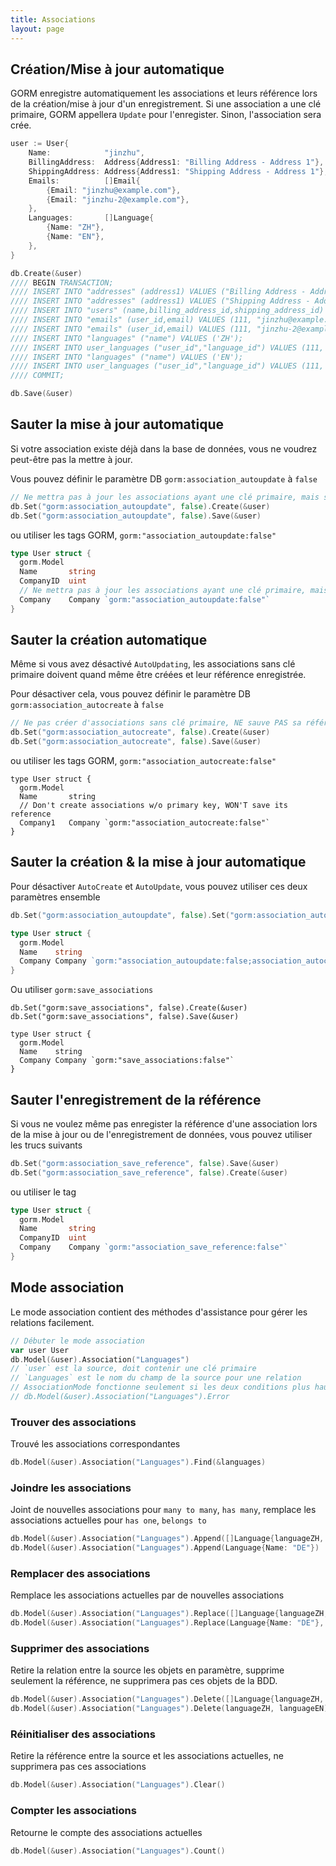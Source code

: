 ```yaml
---
title: Associations
layout: page
---
```


## Création/Mise à jour automatique

GORM enregistre automatiquement les associations et leurs référence lors de la création/mise à jour d'un enregistrement. Si une association a une clé primaire, GORM appellera `Update` pour l'enregister. Sinon, l'association sera crée.

```go
user := User{
    Name:            "jinzhu",
    BillingAddress:  Address{Address1: "Billing Address - Address 1"},
    ShippingAddress: Address{Address1: "Shipping Address - Address 1"},
    Emails:          []Email{
        {Email: "jinzhu@example.com"},
        {Email: "jinzhu-2@example.com"},
    },
    Languages:       []Language{
        {Name: "ZH"},
        {Name: "EN"},
    },
}

db.Create(&user)
//// BEGIN TRANSACTION;
//// INSERT INTO "addresses" (address1) VALUES ("Billing Address - Address 1");
//// INSERT INTO "addresses" (address1) VALUES ("Shipping Address - Address 1");
//// INSERT INTO "users" (name,billing_address_id,shipping_address_id) VALUES ("jinzhu", 1, 2);
//// INSERT INTO "emails" (user_id,email) VALUES (111, "jinzhu@example.com");
//// INSERT INTO "emails" (user_id,email) VALUES (111, "jinzhu-2@example.com");
//// INSERT INTO "languages" ("name") VALUES ('ZH');
//// INSERT INTO user_languages ("user_id","language_id") VALUES (111, 1);
//// INSERT INTO "languages" ("name") VALUES ('EN');
//// INSERT INTO user_languages ("user_id","language_id") VALUES (111, 2);
//// COMMIT;

db.Save(&user)
```

## Sauter la mise à jour automatique

Si votre association existe déjà dans la base de données, vous ne voudrez peut-être pas la mettre à jour.

Vous pouvez définir le paramètre DB `gorm:association_autoupdate` à `false`

```go
// Ne mettra pas à jour les associations ayant une clé primaire, mais sauvera la référence
db.Set("gorm:association_autoupdate", false).Create(&user)
db.Set("gorm:association_autoupdate", false).Save(&user)
```

ou utiliser les tags GORM, `gorm:"association_autoupdate:false"`

```go
type User struct {
  gorm.Model
  Name       string
  CompanyID  uint
  // Ne mettra pas à jour les associations ayant une clé primaire, mais sauvera la référence
  Company    Company `gorm:"association_autoupdate:false"`
}
```

## Sauter la création automatique

Même si vous avez désactivé `AutoUpdating`, les associations sans clé primaire doivent quand même être créées et leur référence enregistrée.

Pour désactiver cela, vous pouvez définir le paramètre DB `gorm:association_autocreate` à `false`

```go
// Ne pas créer d'associations sans clé primaire, NE sauve PAS sa référence
db.Set("gorm:association_autocreate", false).Create(&user)
db.Set("gorm:association_autocreate", false).Save(&user)
```

ou utiliser les tags GORM, `gorm:"association_autocreate:false"`

    type User struct {
      gorm.Model
      Name       string
      // Don't create associations w/o primary key, WON'T save its reference
      Company1   Company `gorm:"association_autocreate:false"`
    }
    

## Sauter la création & la mise à jour automatique

Pour désactiver `AutoCreate` et `AutoUpdate`, vous pouvez utiliser ces deux paramètres ensemble

```go
db.Set("gorm:association_autoupdate", false).Set("gorm:association_autocreate", false).Create(&user)

type User struct {
  gorm.Model
  Name    string
  Company Company `gorm:"association_autoupdate:false;association_autocreate:false"`
}
```

Ou utiliser `gorm:save_associations`

    db.Set("gorm:save_associations", false).Create(&user)
    db.Set("gorm:save_associations", false).Save(&user)
    
    type User struct {
      gorm.Model
      Name    string
      Company Company `gorm:"save_associations:false"`
    }
    

## Sauter l'enregistrement de la référence

Si vous ne voulez même pas enregister la référence d'une association lors de la mise à jour ou de l'enregistrement de données, vous pouvez utiliser les trucs suivants

```go
db.Set("gorm:association_save_reference", false).Save(&user)
db.Set("gorm:association_save_reference", false).Create(&user)
```

ou utiliser le tag

```go
type User struct {
  gorm.Model
  Name       string
  CompanyID  uint
  Company    Company `gorm:"association_save_reference:false"`
}
```

## Mode association

Le mode association contient des méthodes d'assistance pour gérer les relations facilement.

```go
// Débuter le mode association
var user User
db.Model(&user).Association("Languages")
// `user` est la source, doit contenir une clé primaire
// `Languages` est le nom du champ de la source pour une relation
// AssociationMode fonctionne seulement si les deux conditions plus haut sont remplies, vérifie si c'est le cas ou pas:
// db.Model(&user).Association("Languages").Error
```

### Trouver des associations

Trouvé les associations correspondantes

```go
db.Model(&user).Association("Languages").Find(&languages)
```

### Joindre les associations

Joint de nouvelles associations pour `many to many`, `has many`, remplace les associations actuelles pour `has one`, `belongs to`

```go
db.Model(&user).Association("Languages").Append([]Language{languageZH, languageEN})
db.Model(&user).Association("Languages").Append(Language{Name: "DE"})
```

### Remplacer des associations

Remplace les associations actuelles par de nouvelles associations

```go
db.Model(&user).Association("Languages").Replace([]Language{languageZH, languageEN})
db.Model(&user).Association("Languages").Replace(Language{Name: "DE"}, languageEN)
```

### Supprimer des associations

Retire la relation entre la source les objets en paramètre, supprime seulement la référence, ne supprimera pas ces objets de la BDD.

```go
db.Model(&user).Association("Languages").Delete([]Language{languageZH, languageEN})
db.Model(&user).Association("Languages").Delete(languageZH, languageEN)
```

### Réinitialiser des associations

Retire la référence entre la source et les associations actuelles, ne supprimera pas ces associations

```go
db.Model(&user).Association("Languages").Clear()
```

### Compter les associations

Retourne le compte des associations actuelles

```go
db.Model(&user).Association("Languages").Count()
```
